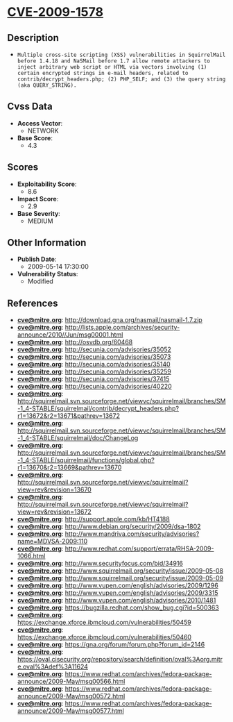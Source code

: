 
# [CVE-2009-1578](http://download.gna.org/nasmail/nasmail-1.7.zip)

## Description

- `Multiple cross-site scripting (XSS) vulnerabilities in SquirrelMail before 1.4.18 and NaSMail before 1.7 allow remote attackers to inject arbitrary web script or HTML via vectors involving (1) certain encrypted strings in e-mail headers, related to contrib/decrypt_headers.php; (2) PHP_SELF; and (3) the query string (aka QUERY_STRING).`

## Cvss Data

- **Access Vector**:
  - NETWORK
- **Base Score**:
  - 4.3

## Scores

- **Exploitability Score**:
  - 8.6
- **Impact Score**:
  - 2.9
- **Base Severity**:
  - MEDIUM

## Other Information

- **Publish Date**:
  - 2009-05-14 17:30:00
- **Vulnerability Status**:
  - Modified

## References

- **cve@mitre.org**: http://download.gna.org/nasmail/nasmail-1.7.zip
- **cve@mitre.org**: http://lists.apple.com/archives/security-announce/2010//Jun/msg00001.html
- **cve@mitre.org**: http://osvdb.org/60468
- **cve@mitre.org**: http://secunia.com/advisories/35052
- **cve@mitre.org**: http://secunia.com/advisories/35073
- **cve@mitre.org**: http://secunia.com/advisories/35140
- **cve@mitre.org**: http://secunia.com/advisories/35259
- **cve@mitre.org**: http://secunia.com/advisories/37415
- **cve@mitre.org**: http://secunia.com/advisories/40220
- **cve@mitre.org**: http://squirrelmail.svn.sourceforge.net/viewvc/squirrelmail/branches/SM-1_4-STABLE/squirrelmail/contrib/decrypt_headers.php?r1=13672&r2=13671&pathrev=13672
- **cve@mitre.org**: http://squirrelmail.svn.sourceforge.net/viewvc/squirrelmail/branches/SM-1_4-STABLE/squirrelmail/doc/ChangeLog
- **cve@mitre.org**: http://squirrelmail.svn.sourceforge.net/viewvc/squirrelmail/branches/SM-1_4-STABLE/squirrelmail/functions/global.php?r1=13670&r2=13669&pathrev=13670
- **cve@mitre.org**: http://squirrelmail.svn.sourceforge.net/viewvc/squirrelmail?view=rev&revision=13670
- **cve@mitre.org**: http://squirrelmail.svn.sourceforge.net/viewvc/squirrelmail?view=rev&revision=13672
- **cve@mitre.org**: http://support.apple.com/kb/HT4188
- **cve@mitre.org**: http://www.debian.org/security/2009/dsa-1802
- **cve@mitre.org**: http://www.mandriva.com/security/advisories?name=MDVSA-2009:110
- **cve@mitre.org**: http://www.redhat.com/support/errata/RHSA-2009-1066.html
- **cve@mitre.org**: http://www.securityfocus.com/bid/34916
- **cve@mitre.org**: http://www.squirrelmail.org/security/issue/2009-05-08
- **cve@mitre.org**: http://www.squirrelmail.org/security/issue/2009-05-09
- **cve@mitre.org**: http://www.vupen.com/english/advisories/2009/1296
- **cve@mitre.org**: http://www.vupen.com/english/advisories/2009/3315
- **cve@mitre.org**: http://www.vupen.com/english/advisories/2010/1481
- **cve@mitre.org**: https://bugzilla.redhat.com/show_bug.cgi?id=500363
- **cve@mitre.org**: https://exchange.xforce.ibmcloud.com/vulnerabilities/50459
- **cve@mitre.org**: https://exchange.xforce.ibmcloud.com/vulnerabilities/50460
- **cve@mitre.org**: https://gna.org/forum/forum.php?forum_id=2146
- **cve@mitre.org**: https://oval.cisecurity.org/repository/search/definition/oval%3Aorg.mitre.oval%3Adef%3A11624
- **cve@mitre.org**: https://www.redhat.com/archives/fedora-package-announce/2009-May/msg00566.html
- **cve@mitre.org**: https://www.redhat.com/archives/fedora-package-announce/2009-May/msg00572.html
- **cve@mitre.org**: https://www.redhat.com/archives/fedora-package-announce/2009-May/msg00577.html
